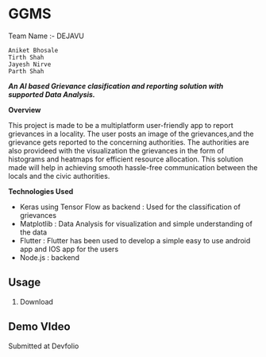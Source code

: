 # GGMS

Team Name :- DEJAVU

    Aniket Bhosale
    Tirth Shah
    Jayesh Nirve
    Parth Shah

<em><b>An AI based Grievance clasification and reporting solution with supported Data Analysis.</b></em>

<b>Overview</b>

This project is made to be a multiplatform user-friendly app to report grievances in a locality. The user posts an image of the grievances,and the grievance gets reported to the concerning authorities. The authorities are also provideed with the visualization the grievances in the form of histograms and heatmaps for efficient resource allocation. This solution made will help in achieving smooth hassle-free communication between the locals and the civic authorities.

<b>Technologies Used</b>
- Keras using Tensor Flow as backend : Used for the classification of grievances
- Matplotlib : Data Analysis for visualization and simple understanding of the data
- Flutter : Flutter has been used to develop a simple easy to use android app and IOS app for the users
- Node.js : backend

## Usage
1. Download 
## Demo VIdeo
Submitted at Devfolio
